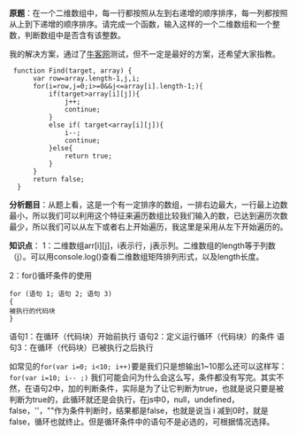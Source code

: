**原题**：在一个二维数组中，每一行都按照从左到右递增的顺序排序，每一列都按照从上到下递增的顺序排序。请完成一个函数，输入这样的一个二维数组和一个整数，判断数组中是否含有该整数。

我的解决方案，通过了[牛客网](https://www.nowcoder.com/activity/oj)测试，但不一定是最好的方案，还希望大家指教。

```
 function Find(target, array) {
      var row=array.length-1,j,i;
      for(i=row,j=0;i>=0&&j<=array[i].length-1;){
          if(target>array[i][j]){
              j++;
              continue;
          }
          else if( target<array[i][j]){
              i--;
              continue;
          }else{
              return true;
          }
      }
      return false;
  }
```
**分析题目**：从题上看，这是一个有一定排序的数组，一排右边最大，一行最上边数最小，所以我们可以利用这个特征来遍历数组比较我们输入的数，已达到遍历次数最少，所以我们可以从左下或者右上开始遍历，我这里是采用从左下开始遍历的。

**知识点**：
1：二维数组arr[i][j]，i表示行，j表示列。二维数组的length等于列数（j）。可以用console.log()查看二维数组矩阵排列形式，以及length长度。

2：for()循坏条件的使用
```
for (语句 1; 语句 2; 语句 3)
{
被执行的代码块
}
```
语句1：在循环（代码块）开始前执行
语句2：定义运行循环（代码块）的条件
语句3：在循环（代码块）已被执行之后执行

如常见的`for(var i=0; i<10; i++)`要是我们只是想输出1~10那么还可以这样写：`for(var i=10; i-- ;)` 我们可能会问为什么会这么写，条件都没有写完。其实不然，在语句2中，加的判断条件，实际是为了让它判断为true，也就是说只要是被判断为true的，此循环就还是会执行，在js中0，null，undefined，false，''，""作为条件判断时，结果都是false，也就是说当 i 减到0时，就是false，循环也就终止。但是循环条件中的语句不是必选的，可根据情况选择。




